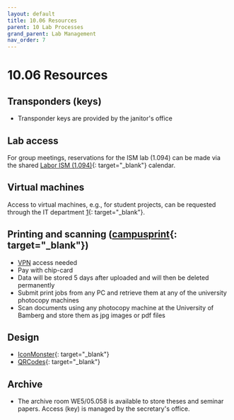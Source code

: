 ```yaml
---
layout: default
title: 10.06 Resources
parent: 10 Lab Processes
grand_parent: Lab Management
nav_order: 7
---
```


# 10.06 Resources

## Transponders (keys)

- Transponder keys are provided by the janitor's office

## Lab access

For group meetings, reservations for the ISM lab (1.094) can be made via the shared [Labor ISM (1.094)](https://mailex.uni-bamberg.de/owa/#path=/calendar/view/Month){: target="_blank"} calendar.

## Virtual machines

Access to virtual machines, e.g., for student projects, can be requested through the IT department [1](https://www.uni-bamberg.de/its/wir/mitarbeiter/mai/){: target="_blank"}.

## Printing and scanning ([campusprint](https://www.uni-bamberg.de/campusprint/){: target="_blank"})

+ [VPN](#vpn) access needed
+ Pay with chip-card
+ Data will be stored 5 days after uploaded and will then be deleted permanently
+ Submit print jobs from any PC and retrieve them at any of the university photocopy machines
+ Scan documents using any photocopy machine at the University of Bamberg and store them as jpg images or pdf files

## Design

- [IconMonster](https://iconmonstr.com/?s=git){: target="_blank"}
- [QRCodes](https://www.resourcefuldev.com/qr-code-generator/){: target="_blank"}

## Archive

- The archive room WE5/05.058 is available to store theses and seminar papers. Access (key) is managed by the secretary's office.

<!-- 
Templates: letters, etc. -> directory
-->
